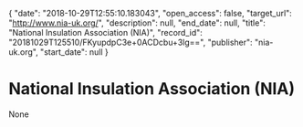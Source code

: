 {
  "date": "2018-10-29T12:55:10.183043", 
  "open_access": false, 
  "target_url": "http://www.nia-uk.org/", 
  "description": null, 
  "end_date": null, 
  "title": "National Insulation Association (NIA)", 
  "record_id": "20181029T125510/FKyupdpC3e+0ACDcbu+3lg==", 
  "publisher": "nia-uk.org", 
  "start_date": null
}

# National Insulation Association (NIA)

None